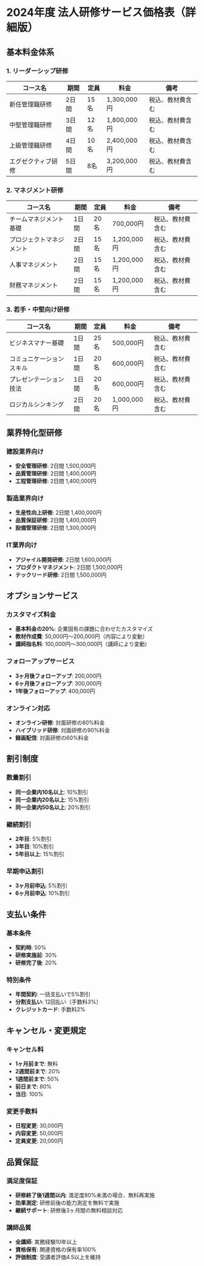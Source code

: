 # 2024年度 法人研修サービス価格表（詳細版）

## 基本料金体系

### 1. リーダーシップ研修
| コース名 | 期間 | 定員 | 料金 | 備考 |
|---------|------|------|------|------|
| 新任管理職研修 | 2日間 | 15名 | 1,300,000円 | 税込、教材費含む |
| 中堅管理職研修 | 3日間 | 12名 | 1,800,000円 | 税込、教材費含む |
| 上級管理職研修 | 4日間 | 10名 | 2,400,000円 | 税込、教材費含む |
| エグゼクティブ研修 | 5日間 | 8名 | 3,200,000円 | 税込、教材費含む |

### 2. マネジメント研修
| コース名 | 期間 | 定員 | 料金 | 備考 |
|---------|------|------|------|------|
| チームマネジメント基礎 | 1日間 | 20名 | 700,000円 | 税込、教材費含む |
| プロジェクトマネジメント | 2日間 | 15名 | 1,200,000円 | 税込、教材費含む |
| 人事マネジメント | 2日間 | 15名 | 1,200,000円 | 税込、教材費含む |
| 財務マネジメント | 2日間 | 15名 | 1,200,000円 | 税込、教材費含む |

### 3. 若手・中堅向け研修
| コース名 | 期間 | 定員 | 料金 | 備考 |
|---------|------|------|------|------|
| ビジネスマナー基礎 | 1日間 | 25名 | 500,000円 | 税込、教材費含む |
| コミュニケーションスキル | 1日間 | 20名 | 600,000円 | 税込、教材費含む |
| プレゼンテーション技法 | 1日間 | 20名 | 600,000円 | 税込、教材費含む |
| ロジカルシンキング | 2日間 | 20名 | 1,000,000円 | 税込、教材費含む |

## 業界特化型研修

### 建設業界向け
- **安全管理研修**: 2日間 1,500,000円
- **品質管理研修**: 2日間 1,400,000円
- **工程管理研修**: 2日間 1,400,000円

### 製造業界向け
- **生産性向上研修**: 2日間 1,400,000円
- **品質保証研修**: 2日間 1,400,000円
- **設備管理研修**: 2日間 1,300,000円

### IT業界向け
- **アジャイル開発研修**: 2日間 1,600,000円
- **プロダクトマネジメント**: 2日間 1,500,000円
- **テックリード研修**: 2日間 1,500,000円

## オプションサービス

### カスタマイズ料金
- **基本料金の20%**: 企業固有の課題に合わせたカスタマイズ
- **教材作成費**: 50,000円〜200,000円（内容により変動）
- **講師指名料**: 100,000円〜300,000円（講師により変動）

### フォローアップサービス
- **3ヶ月後フォローアップ**: 200,000円
- **6ヶ月後フォローアップ**: 300,000円
- **1年後フォローアップ**: 400,000円

### オンライン対応
- **オンライン研修**: 対面研修の80%料金
- **ハイブリッド研修**: 対面研修の90%料金
- **録画配信**: 対面研修の60%料金

## 割引制度

### 数量割引
- **同一企業内10名以上**: 10%割引
- **同一企業内20名以上**: 15%割引
- **同一企業内50名以上**: 20%割引

### 継続割引
- **2年目**: 5%割引
- **3年目**: 10%割引
- **5年目以上**: 15%割引

### 早期申込割引
- **3ヶ月前申込**: 5%割引
- **6ヶ月前申込**: 10%割引

## 支払い条件

### 基本条件
- **契約時**: 50%
- **研修実施前**: 30%
- **研修完了後**: 20%

### 特別条件
- **年間契約**: 一括支払いで5%割引
- **分割支払い**: 12回払い（手数料3%）
- **クレジットカード**: 手数料2%

## キャンセル・変更規定

### キャンセル料
- **1ヶ月前まで**: 無料
- **2週間前まで**: 20%
- **1週間前まで**: 50%
- **前日まで**: 80%
- **当日**: 100%

### 変更手数料
- **日程変更**: 30,000円
- **内容変更**: 50,000円
- **定員変更**: 20,000円

## 品質保証

### 満足度保証
- **研修終了後1週間以内**: 満足度80%未満の場合、無料再実施
- **効果測定**: 研修前後の能力測定を無料で実施
- **継続サポート**: 研修後3ヶ月間の無料相談対応

### 講師品質
- **全講師**: 実務経験10年以上
- **資格保有**: 関連資格の保有率100%
- **評価制度**: 受講者評価4.5以上を維持 